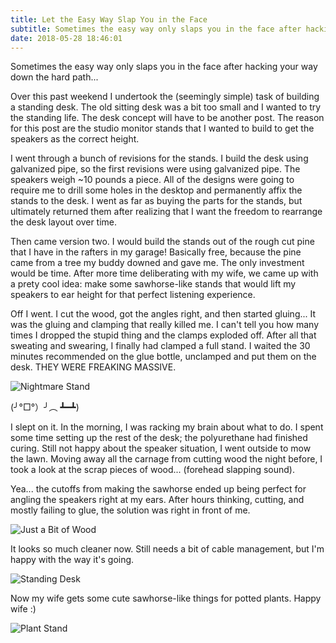 ```yaml
---
title: Let the Easy Way Slap You in the Face
subtitle: Sometimes the easy way only slaps you in the face after hacking your way down the hard path...
date: 2018-05-28 18:46:01
---
```


Sometimes the easy way only slaps you in the face after hacking your way down the hard path...

Over this past weekend I undertook the (seemingly simple) task of building a standing desk. The old sitting desk was a bit too small and I wanted to try the standing life. The desk concept will have to be another post. The reason for this post are the studio monitor stands that I wanted to build to get the speakers as the correct height.

I went through a bunch of revisions for the stands. I build the desk using galvanized pipe, so the first revisions were using galvanized pipe. The speakers weigh ~10 pounds a piece. All of the designs were going to require me to drill some holes in the desktop and permanently affix the stands to the desk. I went as far as buying the parts for the stands, but ultimately returned them after realizing that I want the freedom to rearrange the desk layout over time.

Then came version two. I would build the stands out of the rough cut pine that I have in the rafters in my garage! Basically free, because the pine came from a tree my buddy downed and gave me. The only investment would be time. After more time deliberating with my wife, we came up with a prety cool idea: make some sawhorse-like stands that would lift my speakers to ear height for that perfect listening experience.

Off I went. I cut the wood, got the angles right, and then started gluing... It was the gluing and clamping that really killed me. I can't tell you how many times I dropped the stupid thing and the clamps exploded off. After all that sweating and swearing, I finally had clamped a full stand. I waited the 30 minutes recommended on the glue bottle, unclamped and put them on the desk. THEY WERE FREAKING MASSIVE.

![Nightmare Stand](/images/monitor-stand-nightmare.jpg)

(╯°□°）╯︵ ┻━┻) 

I slept on it. In the morning, I was racking my brain about what to do. I spent some time setting up the rest of the desk; the polyurethane had finished curing. Still not happy about the speaker situation, I went outside to mow the lawn. Moving away all the carnage from cutting wood the night before, I took a look at the scrap pieces of wood... (forehead slapping sound).

Yea... the cutoffs from making the sawhorse ended up being perfect for angling the speakers right at my ears. After hours thinking, cutting, and mostly failing to glue, the solution was right in front of me.

![Just a Bit of Wood](/images/bit-of-wood.jpg)

It looks so much cleaner now. Still needs a bit of cable management, but I'm happy with the way it's going.

![Standing Desk](/images/standing-desk.jpg)

Now my wife gets some cute sawhorse-like things for potted plants. Happy wife :)

![Plant Stand](/images/monitor-stand-plant-stand.jpg)
